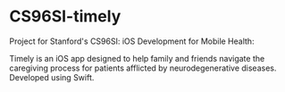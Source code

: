 # CS96SI-timely
Project for Stanford's CS96SI: iOS Development for Mobile Health: 

Timely is an iOS app designed to help family and friends navigate the caregiving process for patients afflicted by neurodegenerative diseases. Developed using Swift.
